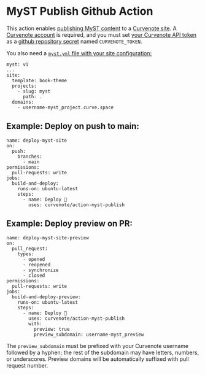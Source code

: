 # MyST Publish Github Action

This action enables [publishing MyST content](https://myst-tools.org/) to a [Curvenote site](https://curvenote.com/blog/creating-an-open-research-website). A [Curvenote account](https://curvenote.com/signup) is required, and you must set [your Curvenote API token](https://curvenote.com/docs/cli/authorization#jSdbBAdfKz) as a [github repository secret](https://docs.github.com/en/actions/security-guides/encrypted-secrets#creating-encrypted-secrets-for-a-repository) named `CURVENOTE_TOKEN`.

You also need a [`myst.yml` file with your site configuration:](https://myst-tools.org/docs/mystjs/quickstart-myst-websites#configuration)

```
myst: v1
...
site:
  template: book-theme
  projects:
    - slug: myst
      path: .
  domains:
    - username-myst_project.curve.space
```

## Example: Deploy on push to main:

```
name: deploy-myst-site
on:
  push:
    branches:
      - main
permissions:
  pull-requests: write
jobs:
  build-and-deploy:
    runs-on: ubuntu-latest
    steps:
      - name: Deploy 🚀
        uses: curvenote/action-myst-publish
```

## Example: Deploy preview on PR:

```
name: deploy-myst-site-preview
on:
  pull_request:
    types:
      - opened
      - reopened
      - synchronize
      - closed
permissions:
  pull-requests: write
jobs:
  build-and-deploy-preview:
    runs-on: ubuntu-latest
    steps:
      - name: Deploy 🚀
        uses: curvenote/action-myst-publish
        with:
          preview: true
          preview_subdomain: username-myst_preview
```

The `preview_subdomain` must be prefixed with your Curvenote username followed by a hyphen; the rest of the subdomain may have letters, numbers, or underscores. Preview domains will be automatically suffixed with pull request number.
